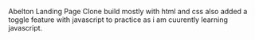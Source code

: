 Abelton Landing Page Clone build mostly with html and css also added a toggle feature with javascript to practice as i am cuurently learning javascript.
